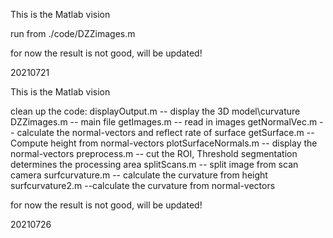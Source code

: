 This is the Matlab vision

run from ./code/DZZimages.m

for now the result is not good, will be updated!

20210721


This is the Matlab vision

clean up the code:
displayOutput.m -- display the 3D model\curvature
DZZimages.m -- main file
getImages.m -- read in images
getNormalVec.m -- calculate the normal-vectors and reflect rate of surface
getSurface.m -- Compute height from normal-vectors
plotSurfaceNormals.m -- display the normal-vectors
preprocess.m -- cut the ROI, Threshold segmentation determines the processing area
splitScans.m -- split image from scan camera
surfcurvature.m -- calculate the curvature from height
surfcurvature2.m --calculate the curvature from normal-vectors

for now the result is not good, will be updated!

20210726